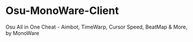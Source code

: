 # Osu-MonoWare-Client
Osu All in One Cheat - Aimbot, TimeWarp, Cursor Speed, BeatMap &amp; More, by MonoWare
